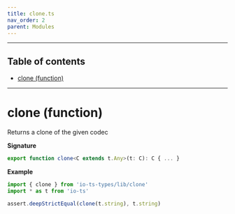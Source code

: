```yaml
---
title: clone.ts
nav_order: 2
parent: Modules
---
```


---

<h2 class="text-delta">Table of contents</h2>

- [clone (function)](#clone-function)

---

# clone (function)

Returns a clone of the given codec

**Signature**

```ts
export function clone<C extends t.Any>(t: C): C { ... }
```

**Example**

```ts
import { clone } from 'io-ts-types/lib/clone'
import * as t from 'io-ts'

assert.deepStrictEqual(clone(t.string), t.string)
```
